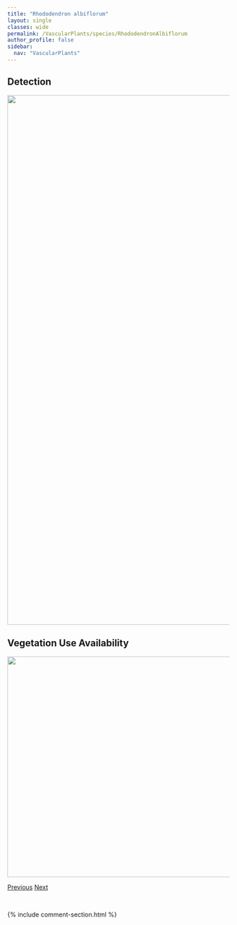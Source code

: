 ```yaml
---
title: "Rhododendron albiflorum"
layout: single
classes: wide
permalink: /VascularPlants/species/RhododendronAlbiflorum
author_profile: false
sidebar:
  nav: "VascularPlants"
---
```


<h2>Detection</h2>

<a href="https://drive.google.com/uc?export=view&id=1e1w50KFIr0BuGWE5ySOjgH8v7FJRWPdk">
<img src="https://drive.google.com/uc?export=view&id=1e1w50KFIr0BuGWE5ySOjgH8v7FJRWPdk" height = "1200" width = "800">
</a>


<h2>Vegetation Use Availability</h2>

<a href="https://drive.google.com/uc?export=view&id=1rqeUJt8v2LimO_GfV8hJ9dxM_kigFS2b">
<img src="https://drive.google.com/uc?export=view&id=1rqeUJt8v2LimO_GfV8hJ9dxM_kigFS2b" height = "500" width = "1000">
</a>


<a href="/DevelopmentWebsite/VascularPlants/species/Rhododendron" class="pagination--pager" title="Rhododendron">Previous</a> <a href="/DevelopmentWebsite/VascularPlants/species/RhododendronGroenlandicum" class="pagination--pager" title="Common Labrador Tea">Next</a>

<p>&nbsp;</p>

{% include comment-section.html %}

